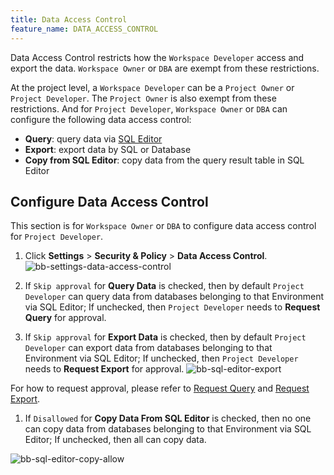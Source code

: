 ```yaml
---
title: Data Access Control
feature_name: DATA_ACCESS_CONTROL
---
```


<TutorialBlock url="/docs/tutorials/how-to-manage-data-access-for-developers" title="How to Manage Data Access for Developers" />

Data Access Control restricts how the `Workspace Developer` access and export the data. `Workspace Owner` or `DBA` are exempt from these restrictions.

At the project level, a `Workspace Developer` can be a `Project Owner` or `Project Developer`. The
`Project Owner` is also exempt from these restrictions. And for `Project Developer`, `Workspace Owner` or `DBA` can configure the following data access control:

- **Query**: query data via [SQL Editor](/docs/sql-editor/overview)
- **Export**: export data by SQL or Database
- **Copy from SQL Editor**: copy data from the query result table in SQL Editor

## Configure Data Access Control

This section is for `Workspace Owner` or `DBA` to configure data access control for `Project Developer`.

1. Click **Settings** > **Security & Policy** > **Data Access Control**.
   ![bb-settings-data-access-control](/content/docs/security/data-access-control/bb-settings-data-access-control.webp)

1. If `Skip approval` for **Query Data** is checked, then by default `Project Developer` can query data from databases belonging to that Environment via SQL Editor; If unchecked, then `Project Developer` needs to **Request Query** for approval.
1. If `Skip approval` for **Export Data** is checked, then by default `Project Developer` can export data from databases belonging to that Environment via SQL Editor; If unchecked, then `Project Developer` needs to **Request Export** for approval.
   ![bb-sql-editor-export](/content/docs/security/data-access-control/bb-sql-editor-export.webp)

For how to request approval, please refer to [Request Query](/docs/security/data-query/) and [Request Export](/docs/security/data-export/).

1. If `Disallowed` for **Copy Data From SQL Editor** is checked, then no one can copy data from databases belonging to that Environment via SQL Editor; If unchecked, then all can copy data.

![bb-sql-editor-copy-allow](/content/docs/security/data-access-control/bb-sql-editor-copy-allow.webp)
